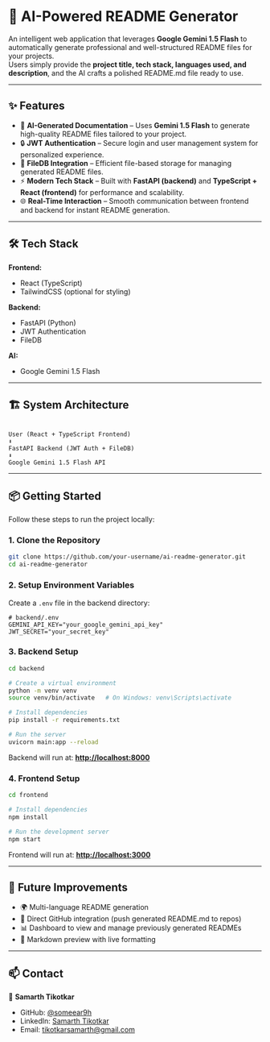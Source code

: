# 🚀 AI-Powered README Generator

An intelligent web application that leverages **Google Gemini 1.5 Flash** to automatically generate professional and well-structured README files for your projects.  
Users simply provide the **project title, tech stack, languages used, and description**, and the AI crafts a polished README.md file ready to use.  

---

## ✨ Features

- 🤖 **AI-Generated Documentation** – Uses **Gemini 1.5 Flash** to generate high-quality README files tailored to your project.  
- 🔒 **JWT Authentication** – Secure login and user management system for personalized experience.  
- 💾 **FileDB Integration** – Efficient file-based storage for managing generated README files.  
- ⚡ **Modern Tech Stack** – Built with **FastAPI (backend)** and **TypeScript + React (frontend)** for performance and scalability.  
- 🌐 **Real-Time Interaction** – Smooth communication between frontend and backend for instant README generation.  

---

## 🛠️ Tech Stack

**Frontend:**  
- React (TypeScript)  
- TailwindCSS (optional for styling)  

**Backend:**  
- FastAPI (Python)  
- JWT Authentication  
- FileDB  

**AI:**  
- Google Gemini 1.5 Flash  

---

## 🏗️ System Architecture

```

User (React + TypeScript Frontend)
⬇
FastAPI Backend (JWT Auth + FileDB)
⬇
Google Gemini 1.5 Flash API

````

---

## 📦 Getting Started

Follow these steps to run the project locally:

### 1. Clone the Repository
```bash
git clone https://github.com/your-username/ai-readme-generator.git
cd ai-readme-generator
````

### 2. Setup Environment Variables

Create a `.env` file in the backend directory:

```env
# backend/.env
GEMINI_API_KEY="your_google_gemini_api_key"
JWT_SECRET="your_secret_key"
```

### 3. Backend Setup

```bash
cd backend

# Create a virtual environment
python -m venv venv
source venv/bin/activate   # On Windows: venv\Scripts\activate

# Install dependencies
pip install -r requirements.txt

# Run the server
uvicorn main:app --reload
```

Backend will run at: **[http://localhost:8000](http://localhost:8000)**

### 4. Frontend Setup

```bash
cd frontend

# Install dependencies
npm install

# Run the development server
npm start
```

Frontend will run at: **[http://localhost:3000](http://localhost:3000)**

---

## 🚀 Future Improvements

* 🌍 Multi-language README generation
* 📂 Direct GitHub integration (push generated README.md to repos)
* 📊 Dashboard to view and manage previously generated READMEs
* 🎨 Markdown preview with live formatting

---

## 📫 Contact

👤 **Samarth Tikotkar**

* GitHub: [@someear9h](https://github.com/someear9h)
* LinkedIn: [Samarth Tikotkar](https://www.linkedin.com/in/samarth-tikotkar-7532b0328/)
* Email: [tikotkarsamarth@gmail.com](mailto:tikotkarsamarth@gmail.com)
